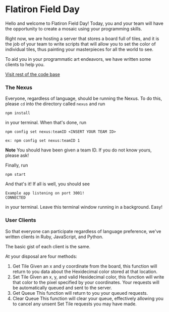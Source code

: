 # Flatiron Field Day 

Hello and welcome to Flatiron Field Day! Today, you and your team will have the opportunity to create a mosaic using your programming skills. 

Right now, we are hosting a server that stores a board full of tiles, and it is the job of your team to write scripts that will allow you to set the color of individual tiles, thus painting your masterpieces for all the world to see.

To aid you in your programmatic art endeavors, we have written some clients to help you.

[Visit rest of the code base](https://github.com/MinesJA/fi-field-day)

### The Nexus

Everyone, regardless of language, should be running the Nexus. To do this, please `cd` into the directory called `nexus` and run 

```
npm install
``` 

in your terminal. When that's done, run

```
npm config set nexus:teamID <INSERT YOUR TEAM ID>

ex: npm config set nexus:teamID 1
```
**Note** You should have been given a team ID. If you do not know yours, please ask!

Finally, run

```
npm start
```

And that's it! If all is well, you should see 

```
Example app listening on port 3001!
CONNECTED
```

in your terminal. Leave this terminal window running in a background. Easy!

### User Clients

So that everyone can participate regardless of language preference, we've written clients in Ruby, JavaScript, and Python.

The basic gist of each client is the same. 

At your disposal are four methods:

1. Get Tile
	Given an x and y coordinate from the board, this function will return to you data about the Hexidecimal color stored at that location.
2. Set Tile
	Given an x, y, and valid Hexidecimal color, this function will write that color to the pixel specified by your coordinates. Your requests will be automatically queued and sent to the server.
3. Get Queue
	This function will return to you your queued requests.
4. Clear Queue
	This function will clear your queue, effectively allowing you to cancel any unsent Set Tile requests you may have made.




